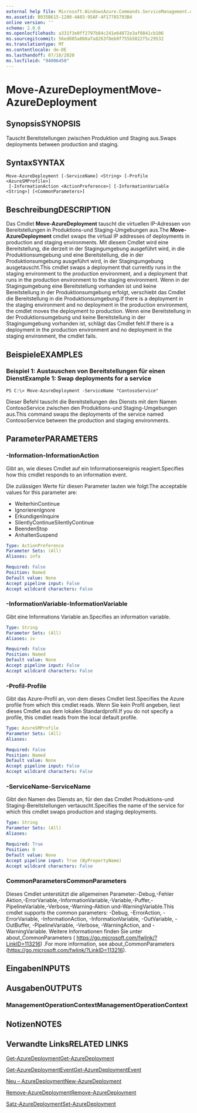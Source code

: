 ```yaml
---
external help file: Microsoft.WindowsAzure.Commands.ServiceManagement.dll-Help.xml
ms.assetid: B935B615-1200-4A83-95AF-4F17785793B4
online version: ''
schema: 2.0.0
ms.openlocfilehash: a331f3e0ff2797b84c241e64872e3af0841cb106
ms.sourcegitcommit: 56ed085a868afa8263f8eb0f755b5822f5c29532
ms.translationtype: MT
ms.contentlocale: de-DE
ms.lasthandoff: 07/18/2020
ms.locfileid: "94006450"
---
```

# <span data-ttu-id="0b30e-101">Move-AzureDeployment</span><span class="sxs-lookup"><span data-stu-id="0b30e-101">Move-AzureDeployment</span></span>

## <span data-ttu-id="0b30e-102">Synopsis</span><span class="sxs-lookup"><span data-stu-id="0b30e-102">SYNOPSIS</span></span>
<span data-ttu-id="0b30e-103">Tauscht Bereitstellungen zwischen Produktion und Staging aus.</span><span class="sxs-lookup"><span data-stu-id="0b30e-103">Swaps deployments between production and staging.</span></span>

## <span data-ttu-id="0b30e-104">Syntax</span><span class="sxs-lookup"><span data-stu-id="0b30e-104">SYNTAX</span></span>

```
Move-AzureDeployment [-ServiceName] <String> [-Profile <AzureSMProfile>]
 [-InformationAction <ActionPreference>] [-InformationVariable <String>] [<CommonParameters>]
```

## <span data-ttu-id="0b30e-105">Beschreibung</span><span class="sxs-lookup"><span data-stu-id="0b30e-105">DESCRIPTION</span></span>
<span data-ttu-id="0b30e-106">Das Cmdlet **Move-AzureDeployment** tauscht die virtuellen IP-Adressen von Bereitstellungen in Produktions-und Staging-Umgebungen aus.</span><span class="sxs-lookup"><span data-stu-id="0b30e-106">The **Move-AzureDeployment** cmdlet swaps the virtual IP addresses of deployments in production and staging environments.</span></span>
<span data-ttu-id="0b30e-107">Mit diesem Cmdlet wird eine Bereitstellung, die derzeit in der Stagingumgebung ausgeführt wird, in die Produktionsumgebung und eine Bereitstellung, die in der Produktionsumgebung ausgeführt wird, in der Stagingumgebung ausgetauscht.</span><span class="sxs-lookup"><span data-stu-id="0b30e-107">This cmdlet swaps a deployment that currently runs in the staging environment to the production environment, and a deployment that runs in the production environment to the staging environment.</span></span>
<span data-ttu-id="0b30e-108">Wenn in der Stagingumgebung eine Bereitstellung vorhanden ist und keine Bereitstellung in der Produktionsumgebung erfolgt, verschiebt das Cmdlet die Bereitstellung in die Produktionsumgebung.</span><span class="sxs-lookup"><span data-stu-id="0b30e-108">If there is a deployment in the staging environment and no deployment in the production environment, the cmdlet moves the deployment to production.</span></span>
<span data-ttu-id="0b30e-109">Wenn eine Bereitstellung in der Produktionsumgebung und keine Bereitstellung in der Stagingumgebung vorhanden ist, schlägt das Cmdlet fehl.</span><span class="sxs-lookup"><span data-stu-id="0b30e-109">If there is a deployment in the production environment and no deployment in the staging environment, the cmdlet fails.</span></span>

## <span data-ttu-id="0b30e-110">Beispiele</span><span class="sxs-lookup"><span data-stu-id="0b30e-110">EXAMPLES</span></span>

### <span data-ttu-id="0b30e-111">Beispiel 1: Austauschen von Bereitstellungen für einen Dienst</span><span class="sxs-lookup"><span data-stu-id="0b30e-111">Example 1: Swap deployments for a service</span></span>
```
PS C:\> Move-AzureDeployment -ServiceName "ContosoService"
```

<span data-ttu-id="0b30e-112">Dieser Befehl tauscht die Bereitstellungen des Diensts mit dem Namen ContosoService zwischen den Produktions-und Staging-Umgebungen aus.</span><span class="sxs-lookup"><span data-stu-id="0b30e-112">This command swaps the deployments of the service named ContosoService between the production and staging environments.</span></span>

## <span data-ttu-id="0b30e-113">Parameter</span><span class="sxs-lookup"><span data-stu-id="0b30e-113">PARAMETERS</span></span>

### <span data-ttu-id="0b30e-114">-Information</span><span class="sxs-lookup"><span data-stu-id="0b30e-114">-InformationAction</span></span>
<span data-ttu-id="0b30e-115">Gibt an, wie dieses Cmdlet auf ein Informationsereignis reagiert.</span><span class="sxs-lookup"><span data-stu-id="0b30e-115">Specifies how this cmdlet responds to an information event.</span></span>

<span data-ttu-id="0b30e-116">Die zulässigen Werte für diesen Parameter lauten wie folgt:</span><span class="sxs-lookup"><span data-stu-id="0b30e-116">The acceptable values for this parameter are:</span></span>

- <span data-ttu-id="0b30e-117">Weiterhin</span><span class="sxs-lookup"><span data-stu-id="0b30e-117">Continue</span></span>
- <span data-ttu-id="0b30e-118">Ignorieren</span><span class="sxs-lookup"><span data-stu-id="0b30e-118">Ignore</span></span>
- <span data-ttu-id="0b30e-119">Erkundigen</span><span class="sxs-lookup"><span data-stu-id="0b30e-119">Inquire</span></span>
- <span data-ttu-id="0b30e-120">SilentlyContinue</span><span class="sxs-lookup"><span data-stu-id="0b30e-120">SilentlyContinue</span></span>
- <span data-ttu-id="0b30e-121">Beenden</span><span class="sxs-lookup"><span data-stu-id="0b30e-121">Stop</span></span>
- <span data-ttu-id="0b30e-122">Anhalten</span><span class="sxs-lookup"><span data-stu-id="0b30e-122">Suspend</span></span>

```yaml
Type: ActionPreference
Parameter Sets: (All)
Aliases: infa

Required: False
Position: Named
Default value: None
Accept pipeline input: False
Accept wildcard characters: False
```

### <span data-ttu-id="0b30e-123">-InformationVariable</span><span class="sxs-lookup"><span data-stu-id="0b30e-123">-InformationVariable</span></span>
<span data-ttu-id="0b30e-124">Gibt eine Informations Variable an.</span><span class="sxs-lookup"><span data-stu-id="0b30e-124">Specifies an information variable.</span></span>

```yaml
Type: String
Parameter Sets: (All)
Aliases: iv

Required: False
Position: Named
Default value: None
Accept pipeline input: False
Accept wildcard characters: False
```

### <span data-ttu-id="0b30e-125">-Profil</span><span class="sxs-lookup"><span data-stu-id="0b30e-125">-Profile</span></span>
<span data-ttu-id="0b30e-126">Gibt das Azure-Profil an, von dem dieses Cmdlet liest.</span><span class="sxs-lookup"><span data-stu-id="0b30e-126">Specifies the Azure profile from which this cmdlet reads.</span></span>
<span data-ttu-id="0b30e-127">Wenn Sie kein Profil angeben, liest dieses Cmdlet aus dem lokalen Standardprofil.</span><span class="sxs-lookup"><span data-stu-id="0b30e-127">If you do not specify a profile, this cmdlet reads from the local default profile.</span></span>

```yaml
Type: AzureSMProfile
Parameter Sets: (All)
Aliases: 

Required: False
Position: Named
Default value: None
Accept pipeline input: False
Accept wildcard characters: False
```

### <span data-ttu-id="0b30e-128">-ServiceName</span><span class="sxs-lookup"><span data-stu-id="0b30e-128">-ServiceName</span></span>
<span data-ttu-id="0b30e-129">Gibt den Namen des Diensts an, für den das Cmdlet Produktions-und Staging-Bereitstellungen vertauscht.</span><span class="sxs-lookup"><span data-stu-id="0b30e-129">Specifies the name of the service for which this cmdlet swaps production and staging deployments.</span></span>

```yaml
Type: String
Parameter Sets: (All)
Aliases: 

Required: True
Position: 0
Default value: None
Accept pipeline input: True (ByPropertyName)
Accept wildcard characters: False
```

### <span data-ttu-id="0b30e-130">CommonParameters</span><span class="sxs-lookup"><span data-stu-id="0b30e-130">CommonParameters</span></span>
<span data-ttu-id="0b30e-131">Dieses Cmdlet unterstützt die allgemeinen Parameter:-Debug,-Fehler Aktion,-ErrorVariable,-InformationVariable,-Variable,-Puffer,-PipelineVariable,-Verbose,-Warning-Aktion und-WarningVariable.</span><span class="sxs-lookup"><span data-stu-id="0b30e-131">This cmdlet supports the common parameters: -Debug, -ErrorAction, -ErrorVariable, -InformationAction, -InformationVariable, -OutVariable, -OutBuffer, -PipelineVariable, -Verbose, -WarningAction, and -WarningVariable.</span></span> <span data-ttu-id="0b30e-132">Weitere Informationen finden Sie unter about_CommonParameters ( https://go.microsoft.com/fwlink/?LinkID=113216) .</span><span class="sxs-lookup"><span data-stu-id="0b30e-132">For more information, see about_CommonParameters (https://go.microsoft.com/fwlink/?LinkID=113216).</span></span>

## <span data-ttu-id="0b30e-133">Eingaben</span><span class="sxs-lookup"><span data-stu-id="0b30e-133">INPUTS</span></span>

## <span data-ttu-id="0b30e-134">Ausgaben</span><span class="sxs-lookup"><span data-stu-id="0b30e-134">OUTPUTS</span></span>

### <span data-ttu-id="0b30e-135">ManagementOperationContext</span><span class="sxs-lookup"><span data-stu-id="0b30e-135">ManagementOperationContext</span></span>

## <span data-ttu-id="0b30e-136">Notizen</span><span class="sxs-lookup"><span data-stu-id="0b30e-136">NOTES</span></span>

## <span data-ttu-id="0b30e-137">Verwandte Links</span><span class="sxs-lookup"><span data-stu-id="0b30e-137">RELATED LINKS</span></span>

[<span data-ttu-id="0b30e-138">Get-AzureDeployment</span><span class="sxs-lookup"><span data-stu-id="0b30e-138">Get-AzureDeployment</span></span>](./Get-AzureDeployment.md)

[<span data-ttu-id="0b30e-139">Get-AzureDeploymentEvent</span><span class="sxs-lookup"><span data-stu-id="0b30e-139">Get-AzureDeploymentEvent</span></span>](./Get-AzureDeploymentEvent.md)

[<span data-ttu-id="0b30e-140">Neu – AzureDeployment</span><span class="sxs-lookup"><span data-stu-id="0b30e-140">New-AzureDeployment</span></span>](./New-AzureDeployment.md)

[<span data-ttu-id="0b30e-141">Remove-AzureDeployment</span><span class="sxs-lookup"><span data-stu-id="0b30e-141">Remove-AzureDeployment</span></span>](./Remove-AzureDeployment.md)

[<span data-ttu-id="0b30e-142">Satz-AzureDeployment</span><span class="sxs-lookup"><span data-stu-id="0b30e-142">Set-AzureDeployment</span></span>](./Set-AzureDeployment.md)


